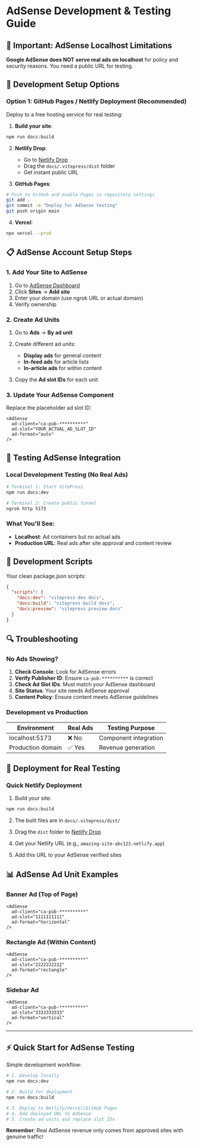 # AdSense Development & Testing Guide

## 🚨 Important: AdSense Localhost Limitations

**Google AdSense does NOT serve real ads on localhost** for policy and security reasons. You need a public URL for testing.

## 🔧 Development Setup Options

### Option 1: GitHub Pages / Netlify Deployment (Recommended)

Deploy to a free hosting service for real testing:

1. **Build your site**:
```bash
npm run docs:build
```

2. **Netlify Drop**:
   - Go to [Netlify Drop](https://app.netlify.com/drop)
   - Drag the `docs/.vitepress/dist` folder
   - Get instant public URL

3. **GitHub Pages**:
```bash
# Push to GitHub and enable Pages in repository settings
git add .
git commit -m "Deploy for AdSense testing"
git push origin main
```

4. **Vercel**:
```bash
npx vercel --prod
```

## 📋 AdSense Account Setup Steps

### 1. Add Your Site to AdSense

1. Go to [AdSense Dashboard](https://www.google.com/adsense/)
2. Click **Sites** → **Add site**
3. Enter your domain (use ngrok URL or actual domain)
4. Verify ownership

### 2. Create Ad Units

1. Go to **Ads** → **By ad unit**
2. Create different ad units:
   - **Display ads** for general content
   - **In-feed ads** for article lists
   - **In-article ads** for within content

3. Copy the **Ad slot IDs** for each unit

### 3. Update Your AdSense Component

Replace the placeholder ad slot ID:

```vue
<AdSense 
  ad-client="ca-pub-**********"
  ad-slot="YOUR_ACTUAL_AD_SLOT_ID"
  ad-format="auto"
/>
```

## 🧪 Testing AdSense Integration

### Local Development Testing (No Real Ads)

```bash
# Terminal 1: Start VitePress
npm run docs:dev

# Terminal 2: Create public tunnel
ngrok http 5173
```

### What You'll See:
- **Localhost**: Ad containers but no actual ads
- **Production URL**: Real ads after site approval and content review

## 📝 Development Scripts

Your clean package.json scripts:

```json
{
  "scripts": {
    "docs:dev": "vitepress dev docs",
    "docs:build": "vitepress build docs",
    "docs:preview": "vitepress preview docs"
  }
}
```

## 🔍 Troubleshooting

### No Ads Showing?

1. **Check Console**: Look for AdSense errors
2. **Verify Publisher ID**: Ensure `ca-pub-**********` is correct
3. **Check Ad Slot IDs**: Must match your AdSense dashboard
4. **Site Status**: Your site needs AdSense approval
5. **Content Policy**: Ensure content meets AdSense guidelines

### Development vs Production

| Environment | Real Ads | Testing Purpose |
|-------------|----------|-----------------|
| localhost:5173 | ❌ No | Component integration |
| Production domain | ✅ Yes | Revenue generation |

## 🚀 Deployment for Real Testing

### Quick Netlify Deployment

1. Build your site:
```bash
npm run docs:build
```

2. The built files are in `docs/.vitepress/dist/`

3. Drag the `dist` folder to [Netlify Drop](https://app.netlify.com/drop)

4. Get your Netlify URL (e.g., `amazing-site-abc123.netlify.app`)

5. Add this URL to your AdSense verified sites

## 📊 AdSense Ad Unit Examples

### Banner Ad (Top of Page)
```vue
<AdSense 
  ad-client="ca-pub-**********"
  ad-slot="1111111111"
  ad-format="horizontal"
/>
```

### Rectangle Ad (Within Content)
```vue
<AdSense 
  ad-client="ca-pub-**********"
  ad-slot="2222222222"
  ad-format="rectangle"
/>
```

### Sidebar Ad
```vue
<AdSense 
  ad-client="ca-pub-**********"
  ad-slot="3333333333"
  ad-format="vertical"
/>
```

---

## ⚡ Quick Start for AdSense Testing

Simple development workflow:

```bash
# 1. Develop locally
npm run docs:dev

# 2. Build for deployment
npm run docs:build

# 3. Deploy to Netlify/Vercel/GitHub Pages
# 4. Add deployed URL to AdSense
# 5. Create ad units and replace slot IDs
```

**Remember**: Real AdSense revenue only comes from approved sites with genuine traffic!